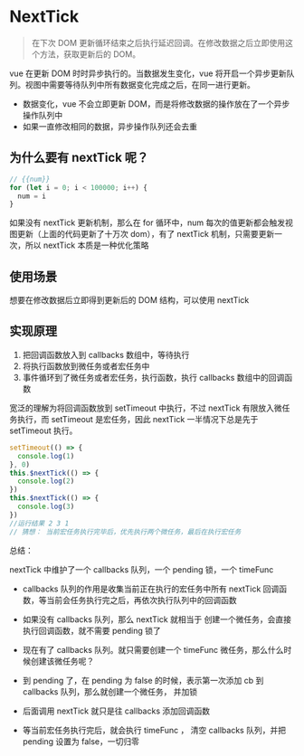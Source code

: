 # NextTick

> 在下次 DOM 更新循环结束之后执行延迟回调。在修改数据之后立即使用这个方法，获取更新后的 DOM。

vue 在更新 DOM 时时异步执行的。当数据发生变化，vue 将开启一个异步更新队列。视图中需要等待队列中所有数据变化完成之后，在同一进行更新。

- 数据变化，vue 不会立即更新 DOM，而是将修改数据的操作放在了一个异步操作队列中
- 如果一直修改相同的数据，异步操作队列还会去重

## 为什么要有 nextTick 呢？

```js
// {{num}}
for (let i = 0; i < 100000; i++) {
  num = i
}
```

如果没有 nextTick 更新机制，那么在 for 循环中，num 每次的值更新都会触发视图更新（上面的代码更新了十万次 dom），有了 nextTick 机制，只需要更新一次，所以 nextTick 本质是一种优化策略

## 使用场景

想要在修改数据后立即得到更新后的 DOM 结构，可以使用 nextTick

## 实现原理

1. 把回调函数放入到 callbacks 数组中，等待执行
2. 将执行函数放到微任务或者宏任务中
3. 事件循环到了微任务或者宏任务，执行函数，执行 callbacks 数组中的回调函数

宽泛的理解为将回调函数放到 setTimeout 中执行，不过 nextTick 有限放入微任务执行，而 setTimeout 是宏任务，因此 nextTick 一半情况下总是先于 setTimeout 执行。

```js
setTimeout(() => {
  console.log(1)
}, 0)
this.$nextTick(() => {
  console.log(2)
})
this.$nextTick(() => {
  console.log(3)
})
//运行结果 2 3 1
// 猜想： 当前宏任务执行完毕后，优先执行两个微任务，最后在执行宏任务
```

总结：

nextTick 中维护了一个 callbacks 队列，一个 pending 锁，一个 timeFunc

- callbacks 队列的作用是收集当前正在执行的宏任务中所有 nextTick 回调函数，等当前会任务执行完之后，再依次执行队列中的回调函数
- 如果没有 callbacks 队列，那么 nextTick 就相当于 创建一个微任务，会直接执行回调函数，就不需要 pending 锁了

- 现在有了 callbacks 队列。就只需要创建一个 timeFunc 微任务，那么什么时候创建该微任务呢？
- 到 pending 了，在 pending 为 false 的时候，表示第一次添加 cb 到 callbacks 队列，那么就创建一个微任务， 并加锁
- 后面调用 nextTick 就只是往 callbacks 添加回调函数
- 等当前宏任务执行完后，就会执行 timeFunc ， 清空 callbacks 队列，并把 pending 设置为 false，一切归零
